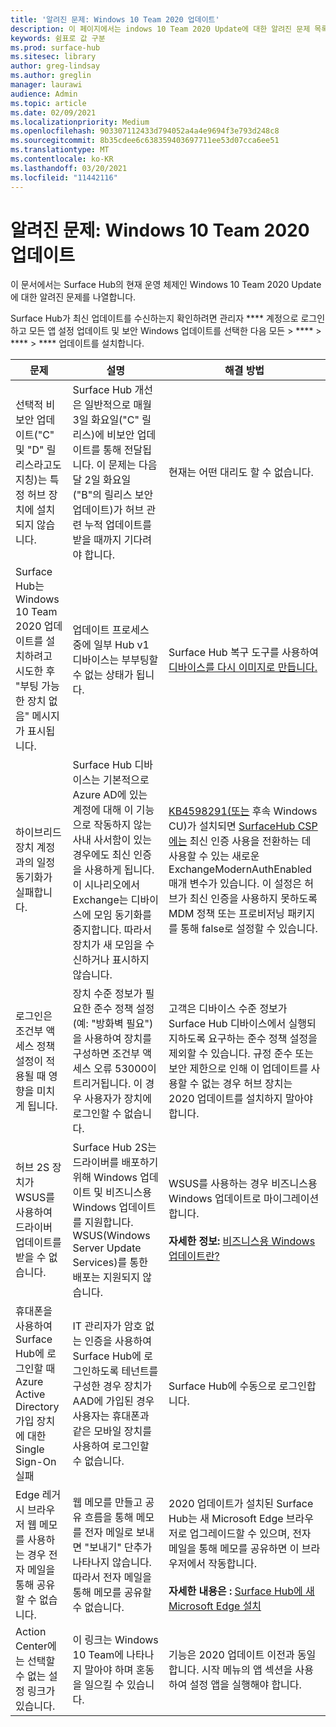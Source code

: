 ```yaml
---
title: '알려진 문제: Windows 10 Team 2020 업데이트'
description: 이 페이지에서는 indows 10 Team 2020 Update에 대한 알려진 문제 목록을 제공합니다.
keywords: 쉼표로 값 구분
ms.prod: surface-hub
ms.sitesec: library
author: greg-lindsay
ms.author: greglin
manager: laurawi
audience: Admin
ms.topic: article
ms.date: 02/09/2021
ms.localizationpriority: Medium
ms.openlocfilehash: 903307112433d794052a4a4e9694f3e793d248c8
ms.sourcegitcommit: 8b35cdee6c638359403697711ee53d07cca6ee51
ms.translationtype: MT
ms.contentlocale: ko-KR
ms.lasthandoff: 03/20/2021
ms.locfileid: "11442116"
---
```

# <a name="known-issues-windows-10-team-2020-update"></a>알려진 문제: Windows 10 Team 2020 업데이트 

이 문서에서는 Surface Hub의 현재 운영 체제인 Windows 10 Team 2020 Update에 대한 알려진 문제를 나열합니다.

Surface Hub가 최신 업데이트를 수신하는지 확인하려면 관리자 **** 계정으로 로그인하고 모든 앱 설정 업데이트 및 보안 Windows 업데이트를 선택한 다음 모든  >  ****  >  ****  >  **** 업데이트를 설치합니다.




| 문제                                                                                                   | 설명                                                                                                                                                                                                                                                                                                                                                                                                                             | 해결 방법                                                                                                                                                                                                                                                                                                                                                                                                                                                                                                                            |
| ----------------------------------------------------------------------------------------------------------- | ------------------------------------------------------------------------------------------------------------------------------------------------------------------------------------------------------------------------------------------------------------------------------------------------------------------------------------------------------------------------------------------------------------------------------------------- | ------------------------------------------------------------------------------------------------------------------------------------------------------------------------------------------------------------------------------------------------------------------------------------------------------------------------------------------------------------------------------------------------------------------------------------------------------------------------------------------------------------------------------------- |
| 선택적 비보안 업데이트("C" 및 "D" 릴리스라고도 지칭)는 특정 허브 장치에 설치되지 않습니다.            | Surface Hub 개선은 일반적으로 매월 3일 화요일("C" 릴리스)에 비보안 업데이트를 통해 전달됩니다. 이 문제는 다음 달 2일 화요일("B"의 릴리스 보안 업데이트)가 허브 관련 누적 업데이트를 받을 때까지 기다려야 합니다. | 현재는 어떤 대리도 할 수 없습니다.                                                                                                                                                                                                                                                                                                                                     |
| Surface Hub는 Windows 10 Team 2020 업데이트를 설치하려고 시도한 후 "부팅 가능한 장치 없음" 메시지가 표시됩니다.                                                                        | 업데이트 프로세스 중에 일부 Hub v1 디바이스는 부부팅할 수 없는 상태가 됩니다.                                                                                                                                                                                                                                       | Surface Hub 복구 도구를 사용하여 [디바이스를 다시 이미지로 만듭니다.](surface-hub-recovery-tool.md)                                                                                                                                                                                                                                                                                                                                                                   |
| 하이브리드 장치 계정과의 일정 동기화가 실패합니다.   | Surface Hub 디바이스는 기본적으로 Azure AD에 있는 계정에 대해 이 기능으로 작동하지 않는 사내 사서함이 있는 경우에도 최신 인증을 사용하게 됩니다. 이 시나리오에서 Exchange는 디바이스에 모임 동기화를 중지합니다. 따라서 장치가 새 모임을 수신하거나 표시하지 않습니다.                                                                                                    | [KB4598291(또는](https://support.microsoft.com/help/4598291) 후속 Windows CU)가 설치되면 [SurfaceHub CSP에는](https://docs.microsoft.com/windows/client-management/mdm/surfacehub-csp) 최신 인증 사용을 전환하는 데 사용할 수 있는 새로운 ExchangeModernAuthEnabled 매개 변수가 있습니다. 이 설정은 허브가 최신 인증을 [](https://download.microsoft.com/download/8/3/F/83FD5089-D14E-42E3-AF7C-6FC36F80D347/ExchangeModernAuthDisabled.ppkg) 사용하지 못하도록 MDM 정책 또는 프로비저닝 패키지를 통해 false로 설정할 수 있습니다.                                                                                                |
| 로그인은 조건부 액세스 정책 설정이 적용될 때 영향을 미치게 됩니다.                                    | 장치 수준 정보가 필요한 준수 정책 설정(예: "방화벽 필요")을 사용하여 장치를 구성하면 조건부 액세스 오류 53000이 트리거됩니다. 이 경우 사용자가 장치에 로그인할 수 없습니다.                                                                                                                                                                                                 | 고객은 디바이스 수준 정보가 Surface Hub 디바이스에서 실행되지하도록 요구하는 준수 정책 설정을 제외할 수 있습니다. 규정 준수 또는 보안 제한으로 인해 이 업데이트를 사용할 수 없는 경우 허브 장치는 2020 업데이트를 설치하지 말아야 합니다. |
| 허브 2S 장치가 WSUS를 사용하여 드라이버 업데이트를 받을 수 없습니다.                                             | Surface Hub 2S는 드라이버를 배포하기 위해 Windows 업데이트 및 비즈니스용 Windows 업데이트를 지원합니다. WSUS(Windows Server Update Services)를 통한 배포는 지원되지 않습니다.                                                                                                                                                                                                                                                                      | WSUS를 사용하는 경우 비즈니스용 Windows 업데이트로 마이그레이션합니다.<br> <br>**자세한 정보:** [비즈니스용 Windows 업데이트란?](https://docs.microsoft.com/windows/deployment/update/waas-manage-updates-wufb)                                                                                                                                                                                                                                                                                                                            |
| 휴대폰을 사용하여 Surface Hub에 로그인할 때 Azure Active Directory 가입 장치에 대한 Single Sign-On 실패 | IT 관리자가 암호 없는 인증을 사용하여 [](surface-hub-2s-phone-authenticate.md) Surface Hub에 로그인하도록 테넌트를 구성한 경우 장치가 AAD에 가입된 경우 사용자는 휴대폰과 같은 모바일 장치를 사용하여 로그인할 수 없습니다.                                                                                                       | Surface Hub에 수동으로 로그인합니다.                                                                                                                                                                                                                                                                                                                                                                                                                                                                                                      |
| Edge 레거시 브라우저 웹 메모를 사용하는 경우 전자 메일을 통해 공유할 수 없습니다. | 웹 메모를 만들고 공유 흐름을 통해 메모를 전자 메일로 보내면 "보내기" 단추가 나타나지 않습니다. 따라서 전자 메일을 통해 메모를 공유할 수 없습니다. | 2020 업데이트가 설치된 Surface Hub는 새 Microsoft Edge 브라우저로 업그레이드할 수 있으며, 전자 메일을 통해 메모를 공유하면 이 브라우저에서 작동합니다.<br> <br>**자세한 내용은 :** [Surface Hub에 새 Microsoft Edge 설치](surface-hub-install-chromium-edge.md) |
| Action Center에는 선택할 수 없는 설정 링크가 있습니다. | 이 링크는 Windows 10 Team에 나타나지 말아야 하며 혼동을 일으킬 수 있습니다.   | 기능은 2020 업데이트 이전과 동일합니다. 시작 메뉴의 앱 섹션을 사용하여 설정 앱을 실행해야 합니다.    |
